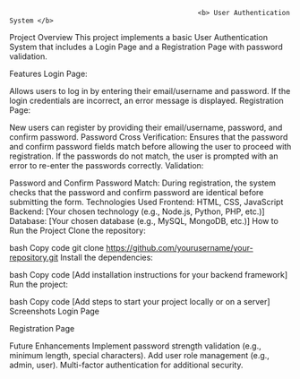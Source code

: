                                                   <b> User Authentication System </b>
Project Overview
This project implements a basic User Authentication System that includes a Login Page and a Registration Page with password validation.

Features
Login Page:

Allows users to log in by entering their email/username and password.
If the login credentials are incorrect, an error message is displayed.
Registration Page:

New users can register by providing their email/username, password, and confirm password.
Password Cross Verification: Ensures that the password and confirm password fields match before allowing the user to proceed with registration.
If the passwords do not match, the user is prompted with an error to re-enter the passwords correctly.
Validation:

Password and Confirm Password Match: During registration, the system checks that the password and confirm password are identical before submitting the form.
Technologies Used
Frontend: HTML, CSS, JavaScript
Backend: [Your chosen technology (e.g., Node.js, Python, PHP, etc.)]
Database: [Your chosen database (e.g., MySQL, MongoDB, etc.)]
How to Run the Project
Clone the repository:

bash
Copy code
git clone https://github.com/yourusername/your-repository.git
Install the dependencies:

bash
Copy code
[Add installation instructions for your backend framework]
Run the project:

bash
Copy code
[Add steps to start your project locally or on a server]
Screenshots
Login Page

Registration Page

Future Enhancements
Implement password strength validation (e.g., minimum length, special characters).
Add user role management (e.g., admin, user).
Multi-factor authentication for additional security.
